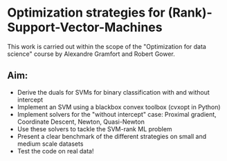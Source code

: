 # Optimization strategies for (Rank)-Support-Vector-Machines 

This work is carried out within the scope of the "Optimization for data science" course by Alexandre Gramfort and Robert Gower.

## Aim:

- Derive the duals for SVMs for binary classification with and without intercept
- Implement an SVM using a blackbox convex toolbox (cvxopt in Python)
- Implement solvers for the "without intercept" case: Proximal gradient, Coordinate Descent, Newton, Quasi-Newton
- Use these solvers to tackle the SVM-rank ML problem
- Present a clear benchmark of the different strategies on small and medium scale datasets
- Test the code on real data!

